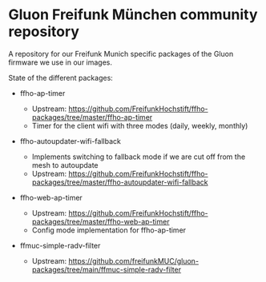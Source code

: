 # Gluon Freifunk München community repository

A repository for our Freifunk Munich specific packages of the Gluon firmware we use in our images.

State of the different packages:

- ffho-ap-timer
  - Upstream: https://github.com/FreifunkHochstift/ffho-packages/tree/master/ffho-ap-timer
  - Timer for the client wifi with three modes (daily, weekly, monthly)

- ffho-autoupdater-wifi-fallback
  - Implements switching to fallback mode if we are cut off from the mesh to autoupdate
  - Upstream: https://github.com/FreifunkHochstift/ffho-packages/tree/master/ffho-autoupdater-wifi-fallback

- ffho-web-ap-timer
  - Upstream: https://github.com/FreifunkHochstift/ffho-packages/tree/master/ffho-web-ap-timer
  - Config mode implementation for ffho-ap-timer

- ffmuc-simple-radv-filter
  - Upstream: https://github.com/freifunkMUC/gluon-packages/tree/main/ffmuc-simple-radv-filter